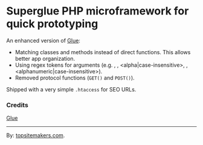 # Superglue PHP microframework for quick prototyping

An enhanced version of [Glue](http://github.com/jtopjian/gluephp):

- Matching classes and methods instead of direct functions. This allows better app organization.
- Using regex tokens for arguments (e.g. <numeric>, <alpha>, <alpha|case-insensitive>, <alphanumeric>, <alphanumeric|case-insensitive>).
- Removed protocol functions (<code>GET()</code> and <code>POST()</code>).

Shipped with a very simple <code>.htaccess</code> for SEO URLs.

### Credits

[Glue](http://github.com/jtopjian/gluephp)

<hr>

By: [topsitemakers.com](http://www.topsitemakers.com).
